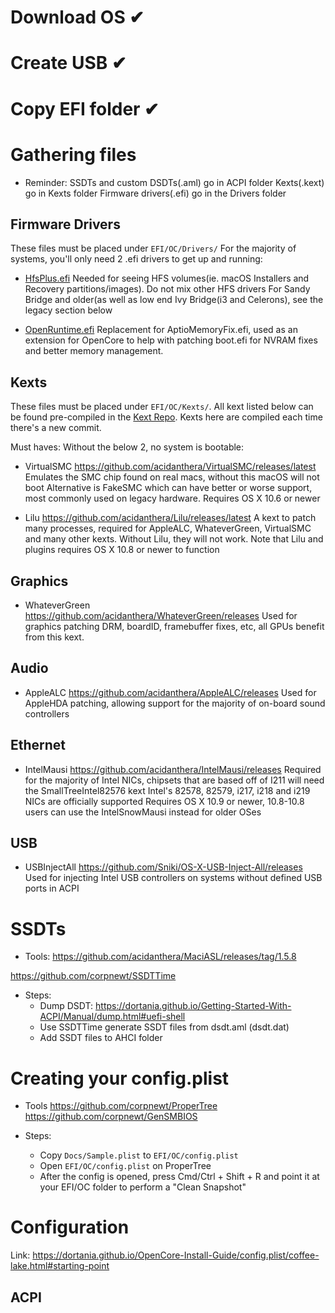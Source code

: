 
# Download OS ✔

# Create USB ✔

# Copy EFI folder ✔

# Gathering files

- Reminder:
SSDTs and custom DSDTs(.aml) go in ACPI folder
Kexts(.kext) go in Kexts folder
Firmware drivers(.efi) go in the Drivers folder

## Firmware Drivers

These files must be placed under `EFI/OC/Drivers/`
For the majority of systems, you'll only need 2 .efi drivers to get up and running:

* [HfsPlus.efi](https://github.com/acidanthera/OcBinaryData/blob/master/Drivers/HfsPlus.efi)
Needed for seeing HFS volumes(ie. macOS Installers and Recovery partitions/images). Do not mix other HFS drivers
For Sandy Bridge and older(as well as low end Ivy Bridge(i3 and Celerons), see the legacy section below

* [OpenRuntime.efi](https://github.com/acidanthera/OpenCorePkg/releases)
Replacement for AptioMemoryFix.efi, used as an extension for OpenCore to help with patching boot.efi for NVRAM fixes and better memory management.

## Kexts

These files must be placed under `EFI/OC/Kexts/`. All kext listed below can be found pre-compiled in the [Kext Repo](http://kexts.goldfish64.com/). Kexts here are compiled each time there's a new commit.

Must haves:
Without the below 2, no system is bootable:

* VirtualSMC https://github.com/acidanthera/VirtualSMC/releases/latest
Emulates the SMC chip found on real macs, without this macOS will not boot
Alternative is FakeSMC which can have better or worse support, most commonly used on legacy hardware.
Requires OS X 10.6 or newer

* Lilu https://github.com/acidanthera/Lilu/releases/latest
A kext to patch many processes, required for AppleALC, WhateverGreen, VirtualSMC and many other kexts. Without Lilu, they will not work.
Note that Lilu and plugins requires OS X 10.8 or newer to function

## Graphics

* WhateverGreen https://github.com/acidanthera/WhateverGreen/releases
Used for graphics patching DRM, boardID, framebuffer fixes, etc, all GPUs benefit from this kext.

## Audio

* AppleALC https://github.com/acidanthera/AppleALC/releases
Used for AppleHDA patching, allowing support for the majority of on-board sound controllers

## Ethernet

* IntelMausi https://github.com/acidanthera/IntelMausi/releases
Required for the majority of Intel NICs, chipsets that are based off of I211 will need the SmallTreeIntel82576 kext
Intel's 82578, 82579, i217, i218 and i219 NICs are officially supported
Requires OS X 10.9 or newer, 10.8-10.8 users can use the IntelSnowMausi instead for older OSes

## USB

* USBInjectAll https://github.com/Sniki/OS-X-USB-Inject-All/releases
Used for injecting Intel USB controllers on systems without defined USB ports in ACPI

# SSDTs

* Tools:
https://github.com/acidanthera/MaciASL/releases/tag/1.5.8

https://github.com/corpnewt/SSDTTime

* Steps:
    - Dump DSDT: https://dortania.github.io/Getting-Started-With-ACPI/Manual/dump.html#uefi-shell
    - Use SSDTTime generate SSDT files from dsdt.aml (dsdt.dat)
    - Add SSDT files to AHCI folder

# Creating your config.plist

* Tools
https://github.com/corpnewt/ProperTree
https://github.com/corpnewt/GenSMBIOS

* Steps:
    - Copy `Docs/Sample.plist` to `EFI/OC/config.plist`
    - Open `EFI/OC/config.plist` on ProperTree
    - After the config is opened, press Cmd/Ctrl + Shift + R and point it at your EFI/OC folder to perform a "Clean Snapshot"

# Configuration

Link: https://dortania.github.io/OpenCore-Install-Guide/config.plist/coffee-lake.html#starting-point

## ACPI
